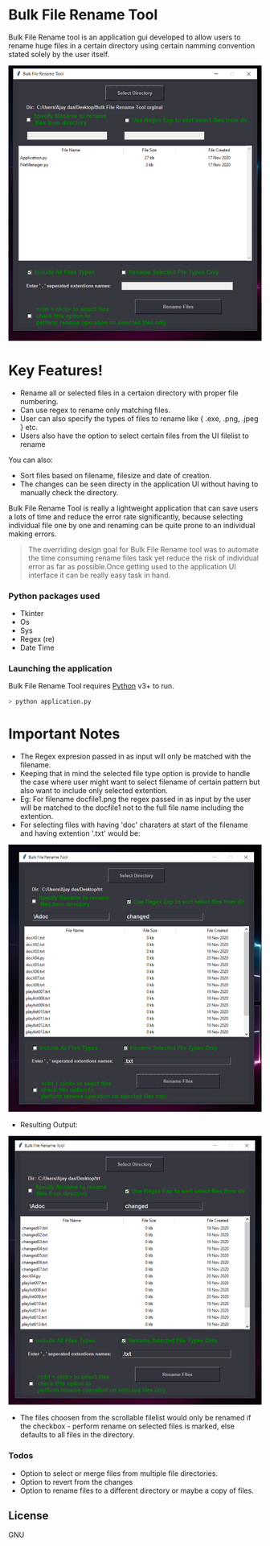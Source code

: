 # Bulk File Rename Tool
Bulk File Rename tool is an application gui developed to allow users to rename huge files in a certain directory using certain namming convention stated solely by the user itself.

![](images/application.PNG)

# Key Features!

  - Rename all or selected files in a certaion directory with proper file numbering.
  - Can use regex to rename only matching files.
  - User can also specify the types of files to rename like { .exe, .png, .jpeg } etc.
  - Users also have the option to select certain files from the UI filelist to rename


You can also:
  - Sort files based on filename, filesize and date of creation.
  - The changes can be seen directy in the application UI without having to manually check  the directory.
 
Bulk File Rename Tool is really a lightweight application that can save users a lots of time and reduce the error rate significantly, because selecting individual file one by one and renaming can be quite prone to an individual making errors.

> The overriding design goal for Bulk File Rename tool
> was to automate the time consuming rename files 
> task yet reduce the risk of individual error 
> as far as possible.Once getting used to the
> application UI interface it can be really
> easy task in hand.

### Python packages used

* Tkinter 
* Os
* Sys
* Regex (re)
* Date Time

### Launching the application

Bulk File Rename Tool requires [Python](https://www.python.org/downloads/) v3+ to run.

```sh
> python application.py
```

# Important Notes
 
   * The Regex expresion passed in as input will only be matched with the filename.
   * Keeping that in mind the selected file type option is provide to handle the case where user might want to select filename of certain pattern but also want to include only selected extention.
   * Eg: For filename docfile1.png the regex passed in as input by the user will be matched to the docfile1 not to the full file name including the extention.
   * For selecting files with having 'doc' charaters at start of the filename  and having  extention '.txt' would be:

![](images/combination.PNG)

* Resulting  Output:

![](images/cap.PNG)

* The files choosen from the scrollable filelist would only be renamed if the checkbox - perform rename on selected files is marked,  else defaults to all files in the directory.

### Todos

 - Option to select or merge files from multiple file directories.
 - Option to revert from the changes
 - Option to rename files to a different directory or maybe a copy of files.

License
----

GNU






